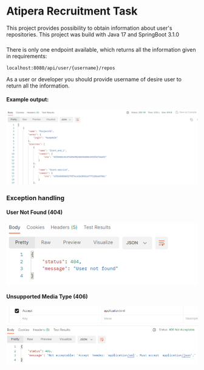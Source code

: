 # Atipera Recruitment Task

This project provides possibility to obtain information about user's repositories.
This project was build with Java 17 and SpringBoot 3.1.0
### 

There is only one endpoint available, 
which returns all the information given in requirements:
```
localhost:8080/api/user/{username}/repos
```
As a user or developer you should provide username of 
desire user to return all the information.
#### Example output:
![img.png](readme/img.png)

### Exception handling

#### User Not Found (404)
![img.png](readme/img1.png)

#### Unsupported Media Type (406)

![img.png](readme/img2.png)